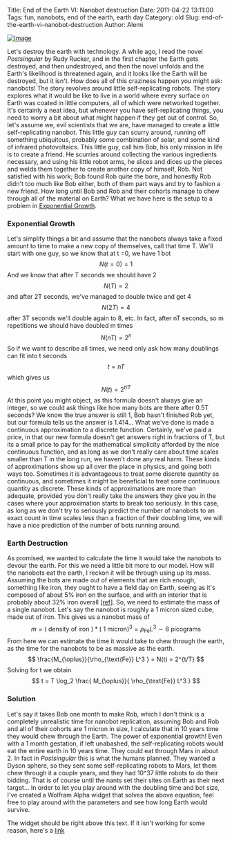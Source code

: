 Title: End of the Earth VI: Nanobot destruction
Date: 2011-04-22 13:11:00
Tags: fun, nanobots, end of the earth, earth day
Category: old
Slug: end-of-the-earth-vi-nanobot-destruction
Author: Alemi


[![image](http://1.bp.blogspot.com/-hGkMD-tB1RY/TbGfhRvcA6I/AAAAAAAAAQ4/eCaG-z1Zarc/s320/612px-C60a.png)](http://1.bp.blogspot.com/-hGkMD-tB1RY/TbGfhRvcA6I/AAAAAAAAAQ4/eCaG-z1Zarc/s1600/612px-C60a.png)

Let's destroy the earth with technology. A while ago, I read the novel
*Postsingular* by Rudy Rucker, and in the first chapter the Earth gets
destroyed, and then undestroyed, and then the novel unfolds and the
Earth's likelihood is threatened again, and it looks like the Earth will
be destroyed, but it isn't. How does all of this craziness happen you
might ask: nanobots! The story revolves around little self-replicating
robots. The story explores what it would be like to live in a world
where every surface on Earth was coated in little computers, all of
which were networked together. It's certainly a neat idea, but whenever
you have self-replicating things, you need to worry a bit about what
might happen if they get out of control. So, let's assume we, evil
scientists that we are, have managed to create a little self-replicating
nanobot. This little guy can scurry around, running off something
ubiquitous, probably some combination of solar, and some kind of
infrared photovoltaics. This little guy, call him Bob, his only mission
in life is to create a friend. He scurries around collecting the various
ingredients necessary, and using his little robot arms, he slices and
dices up the pieces and welds them together to create another copy of
himself, Rob. Not satisfied with his work; Bob found Rob quite the bore,
and honestly Rob didn't too much like Bob either, both of them part ways
and try to fashion a new friend. How long until Bob and Rob and their
cohorts manage to chew through all of the material on Earth? What we
have here is the setup to a problem in [Exponential
Growth](http://en.wikipedia.org/wiki/Exponential_growth).

### Exponential Growth

Let's simplify things a bit and assume that the nanobots always take a
fixed amount to time to make a new copy of themselves, call that time T.
We'll start with one guy, so we know that at t =0, we have 1 bot $$ N(t
=0 ) = 1 $$ And we know that after T seconds we should have 2 $$ N(T) =
2 $$ and after 2T seconds, we've managed to double twice and get 4 $$
N(2T) = 4 $$ after 3T seconds we'll double again to 8, etc. In fact,
after nT seconds, so m repetitions we should have doubled m times $$
N(nT) = 2^n $$ So if we want to describe all times, we need only ask
how many doublings can fit into t seconds $$ t = n T $$ which gives us
$$ N(t) = 2^{t/T} $$ At this point you might object, as this formula
doesn't always give an integer, so we could ask things like how many
bots are there after 0.5T seconds? We know the true answer is still 1,
Bob hasn't finished Rob yet, but our formula tells us the answer is
1.414... What we've done is made a continuous approximation to a
discrete function. Certainly, we've paid a price, in that our new
formula doesn't get answers right in fractions of T, but its a small
price to pay for the mathematical simplicity afforded by the nice
continuous function, and as long as we don't really care about time
scales smaller than T in the long run, we haven't done any real harm.
These kinds of approximations show up all over the place in physics, and
going both ways too. Sometimes it is advantageous to treat some discrete
quantity as continuous, and sometimes it might be beneficial to treat
some continuous quantity as discrete. These kinds of approximations are
more than adequate, provided you don't really take the answers they give
you in the cases where your approximation starts to break too seriously.
In this case, as long as we don't try to seriously predict the number of
nanobots to an exact count in time scales less than a fraction of their
doubling time, we will have a nice prediction of the number of bots
running around.

### Earth Destruction

As promised, we wanted to calculate the time it would take the nanobots
to devour the earth. For this we need a little bit more to our model.
How will the nanobots eat the earth, I reckon it will be through using
up its mass. Assuming the bots are made out of elements that are rich
enough, something like iron, they ought to have a field day on Earth,
seeing as it's composed of about 5% iron on the surface, and with an
interior that is probably about 32% iron overall
[[ref]](http://en.wikipedia.org/wiki/Abundance_of_the_chemical_elements#Abundance_of_elements_in_the_Earth).
So, we need to estimate the mass of a single nanobot. Let's say the
nanobot is roughly a 1 micron sized cube, made out of iron. This gives
us a nanobot mass of $$ m = (\text{ density of iron }) * (\text{ 1
micron} )^3 = \rho_{\text{Fe}} L^3 \sim 8 \text{ picograms} $$
From here we can estimate the time it would take to chew through the
earth, as the time for the nanobots to be as massive as the earth. $$
\frac{M_{\oplus}}{\rho_{\text{Fe}} L^3 } = N(t) = 2^{t/T} $$
Solving for t we obtain $$ t = T \log_2 \frac{ M_{\oplus}}{
\rho_{\text{Fe}} L^3 } $$

### Solution

Let's say it takes Bob one month to make Rob, which I don't think is a
completely unrealistic time for nanobot replication, assuming Bob and
Rob and all of their cohorts are 1 micron in size, I calculate that in
10 years time they would chew through the Earth. The power of
exponential growth! Even with a 1 month gestation, if left unabashed,
the self-replicating robots would eat the entire earth in 10 years time.
They could eat through Mars in about 2. In fact in *Postsingular* this
is what the humans planned. They wanted a Dyson sphere, so they sent
some self-replicating robots to Mars, let them chew through it a couple
years, and they had 10^37 little robots to do their bidding. That is of
course until the nants set their sites on Earth as their next target...
In order to let you play around with the doubling time and bot size,
I've created a Wolfram Alpha widget that solves the above equation, feel
free to play around with the parameters and see how long Earth would
survive.

The widget should be right above this text. If it isn't working for some
reason, here's a
[link](http://developer.wolframalpha.com/widgets/gallery/view.jsp?id=6a645314f9be6be7b902d4cc1f776d00)
